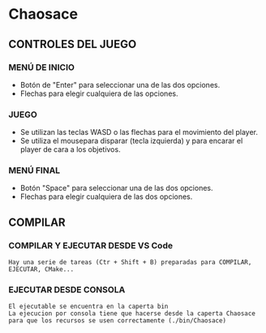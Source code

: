 # Chaosace
## CONTROLES DEL JUEGO

### MENÚ DE INICIO

 * Botón de "Enter" para seleccionar una de las dos opciones.
 * Flechas para elegir cualquiera de las opciones.

### JUEGO
 * Se utilizan las teclas WASD o las flechas para el movimiento del player.
 * Se utiliza el mousepara disparar (tecla izquierda) y para encarar el player de cara a los objetivos.

### MENÚ FINAL
 * Botón "Space" para seleccionar una de las dos opciones. 
 * Flechas para elegir cualquiera de las dos opciones.

## COMPILAR

### COMPILAR Y EJECUTAR DESDE VS Code

    Hay una serie de tareas (Ctr + Shift + B) preparadas para COMPILAR, EJECUTAR, CMake...

### EJECUTAR DESDE CONSOLA

    El ejecutable se encuentra en la caperta bin
    La ejecucion por consola tiene que hacerse desde la caperta Chaosace para que los recursos se usen correctamente (./bin/Chaosace)
